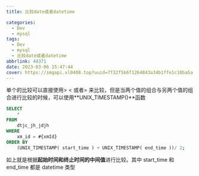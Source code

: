 ```yaml
---
title: 比较date或者datetime

categories:
  - Dev
  - mysql
tags:
  - Dev
  - mysql
  - 比较date或者datetime
abbrlink: 44371
date: 2023-03-06 15:47:44
cover: https://imgapi.xl0408.top?uuid=7f32f5b6f1264843a34b1ffe1c10ba5a
---
```


单个的比较可以直接使用> < 或者= 来比较，但是当两个值的组合与另两个值的组合进行比较的时候，可以使用**UNIX_TIMESTAMP()**函数

```sql
SELECT
	*
FROM
	dtjc_jh_jdjh
WHERE
	xm_id = #{xmId}
ORDER BY
	(UNIX_TIMESTAMP( start_time ) + UNIX_TIMESTAMP( end_time ))/ 2;
```

如上就是根据**起始时间和终止时间的中间值**进行比较。其中 start_time 和 end_time 都是 datetime 类型